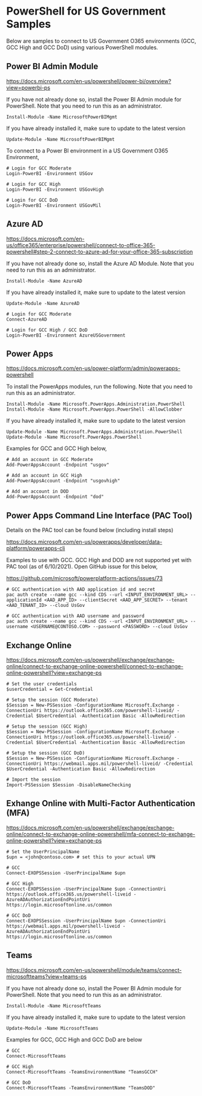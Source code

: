 # PowerShell for US Government Samples
Below are samples to connect to US Government O365 environments (GCC, GCC High and GCC DoD) using various PowerShell modules.

## Power BI Admin Module

https://docs.microsoft.com/en-us/powershell/power-bi/overview?view=powerbi-ps

If you have not already done so, install the Power BI Admin module for PowerShell.  Note that you need to run this as an administrator.

```
Install-Module -Name MicrosoftPowerBIMgmt
```

If you have already installed it, make sure to update to the latest version

```
Update-Module -Name MicrosoftPowerBIMgmt
```

To connect to a Power BI environment in a US Government O365 Environment,

```
# Login for GCC Moderate
Login-PowerBI -Environment USGov

# Login for GCC High
Login-PowerBI -Environment USGovHigh

# Login for GCC DoD
Login-PowerBI -Environment USGovMil
```

## Azure AD

https://docs.microsoft.com/en-us/office365/enterprise/powershell/connect-to-office-365-powershell#step-2-connect-to-azure-ad-for-your-office-365-subscription

If you have not already done so, install the Azure AD Module.  Note that you need to run this as an administrator.

```
Install-Module -Name AzureAD
```

If you have already installed it, make sure to update to the latest version

```
Update-Module -Name AzureAD
```

```
# Login for GCC Moderate
Connect-AzureAD

# Login for GCC High / GCC DoD
Login-PowerBI -Environment AzureUSGovernment
```

## Power Apps

https://docs.microsoft.com/en-us/power-platform/admin/powerapps-powershell

To install the PowerApps modules, run the following.  Note that you need to run this as an administrator.

```
Install-Module -Name Microsoft.PowerApps.Administration.PowerShell
Install-Module -Name Microsoft.PowerApps.PowerShell -AllowClobber
```

If you have already installed it, make sure to update to the latest version

```
Update-Module -Name Microsoft.PowerApps.Administration.PowerShell
Update-Module -Name Microsoft.PowerApps.PowerShell
```
Examples for GCC and GCC High below,
```
# Add an account in GCC Moderate
Add-PowerAppsAccount -Endpoint "usgov" 

# Add an account in GCC High
Add-PowerAppsAccount -Endpoint "usgovhigh"

# Add an account in DOD
Add-PowerAppsAccount -Endpoint "dod"
```

## Power Apps Command Line Interface (PAC Tool)

Details on the PAC tool can be found below (including install steps)

https://docs.microsoft.com/en-us/powerapps/developer/data-platform/powerapps-cli

Examples to use with GCC.  GCC High and DOD are not supported yet with PAC tool (as of 6/10/2021).  Open GitHub issue for this below,

https://github.com/microsoft/powerplatform-actions/issues/73

```
# GCC authentication with AAD application id and secret
pac auth create --name gcc --kind CDS --url <INPUT_ENVIRONMENT_URL> --applicationId <AAD_APP_ID> --clientSecret <AAD_APP_SECRET> --tenant <AAD_TENANT_ID> --cloud UsGov

# GCC authentication with AAD username and password
pac auth create --name gcc --kind CDS --url <INPUT_ENVIRONMENT_URL> --username <USERNAME@CONTOSO.COM> --password <PASSWORD> --cloud UsGov

```

## Exchange Online

https://docs.microsoft.com/en-us/powershell/exchange/exchange-online/connect-to-exchange-online-powershell/connect-to-exchange-online-powershell?view=exchange-ps

```
# Set the user credentials
$userCredential = Get-Credential

# Setup the session (GCC Moderate)
$Session = New-PSSession -ConfigurationName Microsoft.Exchange -ConnectionUri https://outlook.office365.com/powershell-liveid/ -Credential $UserCredential -Authentication Basic -AllowRedirection

# Setup the session (GCC High)
$Session = New-PSSession -ConfigurationName Microsoft.Exchange -ConnectionUri https://outlook.office365.us/powershell-liveid/ -Credential $UserCredential -Authentication Basic -AllowRedirection

# Setup the session (GCC DoD)
$Session = New-PSSession -ConfigurationName Microsoft.Exchange -ConnectionUri https://webmail.apps.mil/powershell-liveid/ -Credential $UserCredential -Authentication Basic -AllowRedirection

# Import the session
Import-PSSession $Session -DisableNameChecking

```

## Exhange Online with Multi-Factor Authentication (MFA)

https://docs.microsoft.com/en-us/powershell/exchange/exchange-online/connect-to-exchange-online-powershell/mfa-connect-to-exchange-online-powershell?view=exchange-ps

```
# Set the UserPrincipalName
$upn = <john@contoso.com> # set this to your actual UPN

# GCC
Connect-EXOPSSession -UserPrincipalName $upn

# GCC High
Connect-EXOPSSession -UserPrincipalName $upn -ConnectionUri https://outlook.office365.us/powershell-liveid -AzureADAuthorizationEndPointUri https://login.microsoftonline.us/common

# GCC DoD
Connect-EXOPSSession -UserPrincipalName $upn -ConnectionUri https://webmail.apps.mil/powershell-liveid -AzureADAuthorizationEndPointUri https://login.microsoftonline.us/common

```

## Teams
https://docs.microsoft.com/en-us/powershell/module/teams/connect-microsoftteams?view=teams-ps

If you have not already done so, install the Power BI Admin module for PowerShell.  Note that you need to run this as an administrator.

```
Install-Module -Name MicrosoftTeams
```

If you have already installed it, make sure to update to the latest version

```
Update-Module -Name MicrosoftTeams
```
Examples for GCC, GCC High and GCC DoD are below
```
# GCC
Connect-MicrosoftTeams

# GCC High
Connect-MicrosoftTeams -TeamsEnvironmentName "TeamsGCCH"

# GCC DoD
Connect-MicrosoftTeams -TeamsEnvironmentName "TeamsDOD"
```
